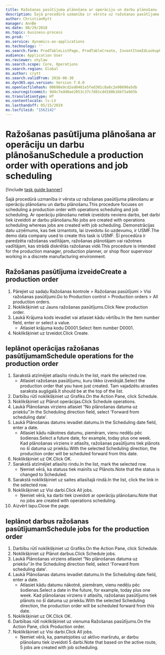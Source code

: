 ```yaml
---
title: Ražošanas pasūtījuma plānošana ar operāciju un darbu plānošanu
description: Šajā procedūrā uzmanība ir vērsta uz ražošanas pasūtījuma plānošanu ar operāciju plānošanu un darbu plānošanu.
author: ChristianRytt
manager: AnnBe
ms.date: 08/29/2018
ms.topic: business-process
ms.prod: ''
ms.service: dynamics-ax-applications
ms.technology: ''
ms.search.form: ProdTableListPage, ProdTableCreate, InventItemIdLookupPurchase, ProdSchedule, ProdTable, ProdRouteJob
audience: Application User
ms.reviewer: shylaw
ms.search.scope: Core, Operations
ms.search.region: Global
ms.author: crytt
ms.search.validFrom: 2016-06-30
ms.dyn365.ops.version: Version 7.0.0
ms.openlocfilehash: 00698e9cd2ed0481e5fed301c8a8c2e98690a5db
ms.sourcegitcommit: 9d4c7edd0ae2053c37c7d81cdd180b16bf3a9d3b
ms.translationtype: HT
ms.contentlocale: lv-LV
ms.lasthandoff: 05/15/2019
ms.locfileid: "1562142"
---
```

# <a name="schedule-a-production-order-with-operations-and-job-scheduling"></a><span data-ttu-id="5bce2-103">Ražošanas pasūtījuma plānošana ar operāciju un darbu plānošanu</span><span class="sxs-lookup"><span data-stu-id="5bce2-103">Schedule a production order with operations and job scheduling</span></span>

[!include [task guide banner](../../includes/task-guide-banner.md)]

<span data-ttu-id="5bce2-104">Šajā procedūrā uzmanība ir vērsta uz ražošanas pasūtījuma plānošanu ar operāciju plānošanu un darbu plānošanu.</span><span class="sxs-lookup"><span data-stu-id="5bce2-104">This procedure focuses on scheduling a production order with operations scheduling and job scheduling.</span></span> <span data-ttu-id="5bce2-105">Ar operāciju plānošanu netiek izveidots neviens darbs, bet darbi tiek izveidoti ar darbu plānošanu.</span><span class="sxs-lookup"><span data-stu-id="5bce2-105">No jobs are created with operations scheduling whereas jobs are created with job scheduling.</span></span> <span data-ttu-id="5bce2-106">Demonstrācijas datu uzņēmums, kas tiek izmantots, lai izveidotu šo uzdevumu, ir USMF.</span><span class="sxs-lookup"><span data-stu-id="5bce2-106">The demo data company used to create this task is USMF.</span></span> <span data-ttu-id="5bce2-107">Šī procedūra ir paredzēta ražošanas vadītājam, ražošanas plānotājam vai ražotnes vadītājam, kas strādā diskrētās ražošanas vidē.</span><span class="sxs-lookup"><span data-stu-id="5bce2-107">This procedure is intended for the production manager, production planner, or shop floor supervisor working in a discrete manufacturing environment.</span></span>


## <a name="create-a-production-order"></a><span data-ttu-id="5bce2-108">Ražošanas pasūtījuma izveide</span><span class="sxs-lookup"><span data-stu-id="5bce2-108">Create a production order</span></span>
1. <span data-ttu-id="5bce2-109">Pārejiet uz sadaļu Ražošanas kontrole > Ražošanas pasūtījumi > Visi ražošanas pasūtījumi.</span><span class="sxs-lookup"><span data-stu-id="5bce2-109">Go to Production control > Production orders > All production orders.</span></span>
2. <span data-ttu-id="5bce2-110">Noklikšķiniet uz Jauns ražošanas pasūtījums.</span><span class="sxs-lookup"><span data-stu-id="5bce2-110">Click New production order.</span></span>
3. <span data-ttu-id="5bce2-111">Laukā Krājuma kods ievadiet vai atlasiet kādu vērtību.</span><span class="sxs-lookup"><span data-stu-id="5bce2-111">In the Item number field, enter or select a value.</span></span>
    * <span data-ttu-id="5bce2-112">Atlasiet krājuma kodu D0001.</span><span class="sxs-lookup"><span data-stu-id="5bce2-112">Select Item number D0001.</span></span>  
4. <span data-ttu-id="5bce2-113">Noklikšķiniet uz Izveidot.</span><span class="sxs-lookup"><span data-stu-id="5bce2-113">Click Create.</span></span>

## <a name="schedule-operations-for-the-production-order"></a><span data-ttu-id="5bce2-114">Ieplānot operācijas ražošanas pasūtījumam</span><span class="sxs-lookup"><span data-stu-id="5bce2-114">Schedule operations for the production order</span></span>
1. <span data-ttu-id="5bce2-115">Sarakstā atzīmējiet atlasīto rindu.</span><span class="sxs-lookup"><span data-stu-id="5bce2-115">In the list, mark the selected row.</span></span>
    * <span data-ttu-id="5bce2-116">Atlasiet ražošanas pasūtījumu, kuru tikko izveidojāt.</span><span class="sxs-lookup"><span data-stu-id="5bce2-116">Select the production order that you have just created.</span></span> <span data-ttu-id="5bce2-117">Tam vajadzētu atrasties saraksta augšgalā.</span><span class="sxs-lookup"><span data-stu-id="5bce2-117">It should be at the top of the list.</span></span>      
2. <span data-ttu-id="5bce2-118">Darbību rūtī noklikšķiniet uz Grafiks.</span><span class="sxs-lookup"><span data-stu-id="5bce2-118">On the Action Pane, click Schedule.</span></span>
3. <span data-ttu-id="5bce2-119">Noklikšķiniet uz Plānot operācijas.</span><span class="sxs-lookup"><span data-stu-id="5bce2-119">Click Schedule operations.</span></span>
4. <span data-ttu-id="5bce2-120">Laukā Plānošanas virziens atlasiet “No plānošanas datuma uz priekšu”.</span><span class="sxs-lookup"><span data-stu-id="5bce2-120">In the Scheduling direction field, select 'Forward from scheduling date'.</span></span>
5. <span data-ttu-id="5bce2-121">Laukā Plānošanas datums ievadiet datumu.</span><span class="sxs-lookup"><span data-stu-id="5bce2-121">In the Scheduling date field, enter a date.</span></span>
    * <span data-ttu-id="5bce2-122">Atlasiet kādu nākotnes datumu, piemēram, vienu nedēļu pēc šodienas.</span><span class="sxs-lookup"><span data-stu-id="5bce2-122">Select a future date, for example, today plus one week.</span></span> <span data-ttu-id="5bce2-123">Kad plānošanas virziens ir atlasīts, ražošanas pasūtījums tiek plānots no šī datuma uz priekšu.</span><span class="sxs-lookup"><span data-stu-id="5bce2-123">With the selected Scheduling direction, the production order will be scheduled forward from this date.</span></span>  
6. <span data-ttu-id="5bce2-124">Noklikšķiniet uz OK.</span><span class="sxs-lookup"><span data-stu-id="5bce2-124">Click OK.</span></span>
7. <span data-ttu-id="5bce2-125">Sarakstā atzīmējiet atlasīto rindu.</span><span class="sxs-lookup"><span data-stu-id="5bce2-125">In the list, mark the selected row.</span></span>
    * <span data-ttu-id="5bce2-126">Ņemiet vērā, ka statuss tiek mainīts uz Plānots.</span><span class="sxs-lookup"><span data-stu-id="5bce2-126">Note that the status is changed to Scheduled.</span></span>  
8. <span data-ttu-id="5bce2-127">Sarakstā noklikšķiniet uz saites atlasītajā rindā.</span><span class="sxs-lookup"><span data-stu-id="5bce2-127">In the list, click the link in the selected row.</span></span>
9. <span data-ttu-id="5bce2-128">Noklikšķiniet uz Visi darbi.</span><span class="sxs-lookup"><span data-stu-id="5bce2-128">Click All jobs.</span></span>
    * <span data-ttu-id="5bce2-129">Ņemiet vērā, ka darbi tiek izveidoti ar operāciju plānošanu.</span><span class="sxs-lookup"><span data-stu-id="5bce2-129">Note that no jobs are created with operations scheduling.</span></span>  
10. <span data-ttu-id="5bce2-130">Aizvērt lapu.</span><span class="sxs-lookup"><span data-stu-id="5bce2-130">Close the page.</span></span>

## <a name="schedule-jobs-for-the-production-order"></a><span data-ttu-id="5bce2-131">Ieplānot darbus ražošanas pasūtījumam</span><span class="sxs-lookup"><span data-stu-id="5bce2-131">Schedule jobs for the production order</span></span>
1. <span data-ttu-id="5bce2-132">Darbību rūtī noklikšķiniet uz Grafiks.</span><span class="sxs-lookup"><span data-stu-id="5bce2-132">On the Action Pane, click Schedule.</span></span>
2. <span data-ttu-id="5bce2-133">Noklikšķiniet uz Plānot darbus.</span><span class="sxs-lookup"><span data-stu-id="5bce2-133">Click Schedule jobs.</span></span>
3. <span data-ttu-id="5bce2-134">Laukā Plānošanas virziens atlasiet “No plānošanas datuma uz priekšu”.</span><span class="sxs-lookup"><span data-stu-id="5bce2-134">In the Scheduling direction field, select 'Forward from scheduling date'.</span></span>
4. <span data-ttu-id="5bce2-135">Laukā Plānošanas datums ievadiet datumu.</span><span class="sxs-lookup"><span data-stu-id="5bce2-135">In the Scheduling date field, enter a date.</span></span>
    * <span data-ttu-id="5bce2-136">Atlasiet kādu datumu nākotnē, piemēram, vienu nedēļu pēc šodienas.</span><span class="sxs-lookup"><span data-stu-id="5bce2-136">Select a date in the future, for example, today plus one week.</span></span> <span data-ttu-id="5bce2-137">Kad plānošanas virziens ir atlasīts, ražošanas pasūtījums tiek plānots no šī datuma uz priekšu.</span><span class="sxs-lookup"><span data-stu-id="5bce2-137">With the selected Scheduling direction, the production order will be scheduled forward from this date.</span></span>  
5. <span data-ttu-id="5bce2-138">Noklikšķiniet uz OK.</span><span class="sxs-lookup"><span data-stu-id="5bce2-138">Click OK.</span></span>
6. <span data-ttu-id="5bce2-139">Darbības rūtī noklikšķiniet uz vienuma Ražošanas pasūtījums.</span><span class="sxs-lookup"><span data-stu-id="5bce2-139">On the Action Pane, click Production order.</span></span>
7. <span data-ttu-id="5bce2-140">Noklikšķiniet uz Visi darbi.</span><span class="sxs-lookup"><span data-stu-id="5bce2-140">Click All jobs.</span></span>
    * <span data-ttu-id="5bce2-141">Ņemiet vērā, ka, pamatojoties uz aktīvo maršrutu, ar darbu plānošanu tiek izveidoti 5 darbi.</span><span class="sxs-lookup"><span data-stu-id="5bce2-141">Note that based on the active route, 5 jobs are created with job scheduling.</span></span>  

